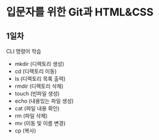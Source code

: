 # 입문자를 위한 Git과 HTML&CSS
## 1일차
CLI 명령어 학습
- mkdir (디렉토리 생성)
- cd (디렉토리 이동)
- ls (디렉토리 목록 출력)
- rmdir (디렉토리 삭제)
- touch (빈파일 생성)
- echo (내용있는 파일 생성)
- cat (파일 내용 확인)
- rm (파일 삭제)
- mv (이동 및 이름 변경)
- cp (복사)
